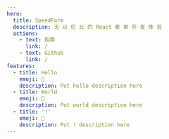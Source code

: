 ```yaml
---
hero:
  title: SpeedForm
  description: 无 以 伦 比 的 React 表 单 开 发 体 验
  actions:
    - text: 指南
      link: /
    - text: Github
      link: /
features:
  - title: Hello
    emoji: 💎
    description: Put hello description here
  - title: World
    emoji: 🌈
    description: Put world description here
  - title: '!'
    emoji: 🚀
    description: Put ! description here
---
```

